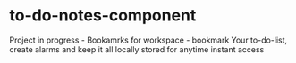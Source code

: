 # to-do-notes-component

Project in progress - Bookamrks for workspace - bookmark Your to-do-list, create alarms and keep it all locally stored for anytime instant access
